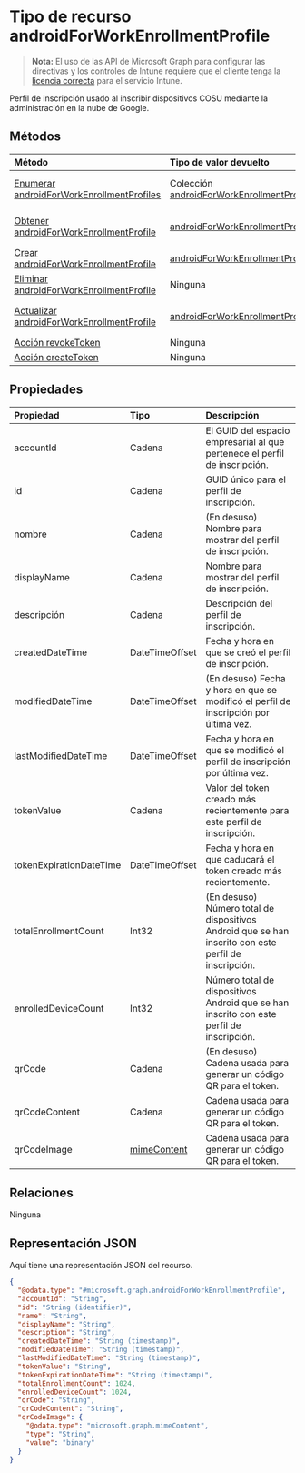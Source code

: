 # <a name="androidforworkenrollmentprofile-resource-type"></a>Tipo de recurso androidForWorkEnrollmentProfile

> **Nota:** El uso de las API de Microsoft Graph para configurar las directivas y los controles de Intune requiere que el cliente tenga la [licencia correcta](https://go.microsoft.com/fwlink/?linkid=839381) para el servicio Intune.

Perfil de inscripción usado al inscribir dispositivos COSU mediante la administración en la nube de Google.
## <a name="methods"></a>Métodos
|Método|Tipo de valor devuelto|Descripción|
|:---|:---|:---|
|[Enumerar androidForWorkEnrollmentProfiles](../api/intune_androidforwork_androidforworkenrollmentprofile_list.md)|Colección [androidForWorkEnrollmentProfile](../resources/intune_androidforwork_androidforworkenrollmentprofile.md)|Enumere las propiedades y las relaciones de los objetos [androidForWorkEnrollmentProfile](../resources/intune_androidforwork_androidforworkenrollmentprofile.md).|
|[Obtener androidForWorkEnrollmentProfile](../api/intune_androidforwork_androidforworkenrollmentprofile_get.md)|[androidForWorkEnrollmentProfile](../resources/intune_androidforwork_androidforworkenrollmentprofile.md)|Lea las propiedades y las relaciones del objeto [androidForWorkEnrollmentProfile](../resources/intune_androidforwork_androidforworkenrollmentprofile.md).|
|[Crear androidForWorkEnrollmentProfile](../api/intune_androidforwork_androidforworkenrollmentprofile_create.md)|[androidForWorkEnrollmentProfile](../resources/intune_androidforwork_androidforworkenrollmentprofile.md)|Cree un objeto [androidForWorkEnrollmentProfile](../resources/intune_androidforwork_androidforworkenrollmentprofile.md).|
|[Eliminar androidForWorkEnrollmentProfile](../api/intune_androidforwork_androidforworkenrollmentprofile_delete.md)|Ninguna|Elimina un [androidForWorkEnrollmentProfile](../resources/intune_androidforwork_androidforworkenrollmentprofile.md).|
|[Actualizar androidForWorkEnrollmentProfile](../api/intune_androidforwork_androidforworkenrollmentprofile_update.md)|[androidForWorkEnrollmentProfile](../resources/intune_androidforwork_androidforworkenrollmentprofile.md)|Actualice las propiedades de un objeto [androidForWorkEnrollmentProfile](../resources/intune_androidforwork_androidforworkenrollmentprofile.md).|
|[Acción revokeToken](../api/intune_androidforwork_androidforworkenrollmentprofile_revoketoken.md)|Ninguna|Todavía no documentado|
|[Acción createToken](../api/intune_androidforwork_androidforworkenrollmentprofile_createtoken.md)|Ninguna|Todavía no documentado|

## <a name="properties"></a>Propiedades
|Propiedad|Tipo|Descripción|
|:---|:---|:---|
|accountId|Cadena|El GUID del espacio empresarial al que pertenece el perfil de inscripción.|
|id|Cadena|GUID único para el perfil de inscripción.|
|nombre|Cadena|(En desuso) Nombre para mostrar del perfil de inscripción.|
|displayName|Cadena|Nombre para mostrar del perfil de inscripción.|
|descripción|Cadena|Descripción del perfil de inscripción.|
|createdDateTime|DateTimeOffset|Fecha y hora en que se creó el perfil de inscripción.|
|modifiedDateTime|DateTimeOffset|(En desuso) Fecha y hora en que se modificó el perfil de inscripción por última vez.|
|lastModifiedDateTime|DateTimeOffset|Fecha y hora en que se modificó el perfil de inscripción por última vez.|
|tokenValue|Cadena|Valor del token creado más recientemente para este perfil de inscripción.|
|tokenExpirationDateTime|DateTimeOffset|Fecha y hora en que caducará el token creado más recientemente.|
|totalEnrollmentCount|Int32|(En desuso) Número total de dispositivos Android que se han inscrito con este perfil de inscripción.|
|enrolledDeviceCount|Int32|Número total de dispositivos Android que se han inscrito con este perfil de inscripción.|
|qrCode|Cadena|(En desuso) Cadena usada para generar un código QR para el token.|
|qrCodeContent|Cadena|Cadena usada para generar un código QR para el token.|
|qrCodeImage|[mimeContent](../resources/intune_androidforwork_mimecontent.md)|Cadena usada para generar un código QR para el token.|

## <a name="relationships"></a>Relaciones
Ninguna
## <a name="json-representation"></a>Representación JSON
Aquí tiene una representación JSON del recurso.
<!-- {
  "blockType": "resource",
  "keyProperty": "id",
  "@odata.type": "microsoft.graph.androidForWorkEnrollmentProfile"
}
-->
``` json
{
  "@odata.type": "#microsoft.graph.androidForWorkEnrollmentProfile",
  "accountId": "String",
  "id": "String (identifier)",
  "name": "String",
  "displayName": "String",
  "description": "String",
  "createdDateTime": "String (timestamp)",
  "modifiedDateTime": "String (timestamp)",
  "lastModifiedDateTime": "String (timestamp)",
  "tokenValue": "String",
  "tokenExpirationDateTime": "String (timestamp)",
  "totalEnrollmentCount": 1024,
  "enrolledDeviceCount": 1024,
  "qrCode": "String",
  "qrCodeContent": "String",
  "qrCodeImage": {
    "@odata.type": "microsoft.graph.mimeContent",
    "type": "String",
    "value": "binary"
  }
}
```



